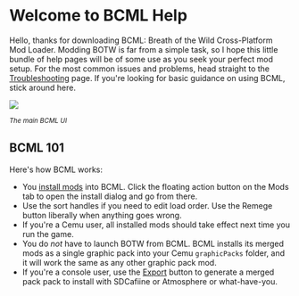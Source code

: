 # Welcome to BCML Help

Hello, thanks for downloading BCML: Breath of the Wild Cross-Platform Mod Loader. Modding
BOTW is far from a simple task, so I hope this little bundle of help pages will be of some
use as you seek your perfect mod setup. For the most common issues and problems, head
straight to the [Troubleshooting](help.html?page=trouble) page. If you're looking for
basic guidance on using BCML, stick around here.

<img src="ui.png">

<sub>_The main BCML UI_</sub>

## BCML 101

Here's how BCML works:

-   You [install mods](help.html?page=install) into BCML. Click the floating action button
    on the Mods tab to open the install dialog and go from there.
-   Use the sort handles if you need to edit load order. Use the Remege button liberally
    when anything goes wrong.
-   If you're a Cemu user, all installed mods should take effect next time you run the
    game.
-   You do _not_ have to launch BOTW from BCML. BCML installs its merged mods as a single
    graphic pack into your Cemu `graphicPacks` folder, and it will work the same as any
    other graphic pack mod.
-   If you're a console user, use the [Export](help.html?page=export) button to generate a
    merged pack pack to install with SDCafiine or Atmosphere or what-have-you.
